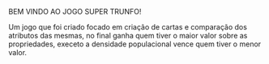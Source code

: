 BEM VINDO AO JOGO SUPER TRUNFO!

Um jogo que foi criado focado em criação de cartas e comparação dos atributos das mesmas, no final ganha quem tiver o maior valor sobre as propriedades, execeto a densidade populacional
vence quem tiver o menor valor.
